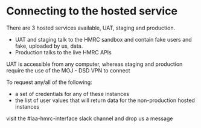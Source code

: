 # Connecting to the hosted service

There are 3 hosted services available, UAT, staging and production.  
* UAT and staging talk to the HMRC sandbox and contain fake users and fake, uploaded by us, data.  
* Production talks to the live HMRC APIs

UAT is accessible from any computer, whereas staging and production require the use of the MOJ - DSD VPN to connect

To request any/all of the following:
* a set of credentials for any of these instances 
* the list of user values that will return data for the non-production hosted instances

visit the #laa-hmrc-interface slack channel and drop us a message

